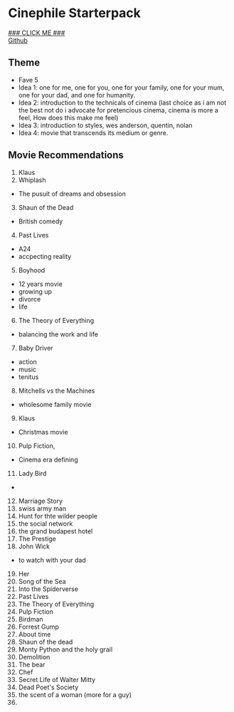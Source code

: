 # Cinephile Starterpack
[### CLICK ME ###](https://bentjh01.github.io/cinephile_starterpack/)  
[Github](https://github.com/bentjh01/cinephile_starterpack.git)
## Theme
- Fave 5
- Idea 1: one for me, one for you, one for your family, one for your mum, one for your dad, and one for humanity. 
- Idea 2: introduction to the technicals of cinema (last choice as i am not the best not do i advocate for pretencious cinema, cinema is more a feel, How does this make me feel)
- Idea 3: introduction to styles, wes anderson, quentin, nolan
- Idea 4: movie that transcends its medium or genre. 

## Movie Recommendations
1. Klaus
2. Whiplash
- The pusuit of dreams and obsession
3. Shaun of the Dead
- British comedy
4. Past Lives
- A24
- accpecting reality
5. Boyhood
- 12 years movie 
- growing up
- divorce
- life
6. The Theory of Everything
- balancing the work and life
7. Baby Driver
- action
- music
- tenitus
8. Mitchells vs the Machines
- wholesome family movie
9. Klaus
- Christmas movie
10. Pulp Fiction, 
- Cinema era defining
11. Lady Bird
- 
12. Marriage Story
13. swiss army man
14. Hunt for thte wilder people
15. the social network
16. the grand budapest hotel
17. The Prestige
18. John Wick
- to watch with your dad
19. Her
20. Song of the Sea
21. Into the Spiderverse
22. Past Lives
23. The Theory of Everything
24. Pulp Fiction
25. Birdman
26. Forrest Gump
27. About time
28. Shaun of the dead
29. Monty Python and the holy grail
30. Demolition
31. The bear
32. Chef
33. Secret Life of Walter Mitty
34. Dead Poet's Society
35. the scent of a woman (more for a guy)
36. 

